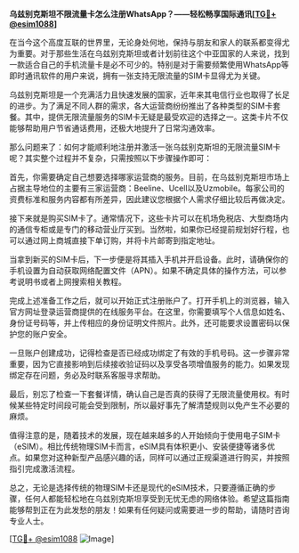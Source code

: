 **乌兹别克斯坦不限流量卡怎么注册WhatsApp？——轻松畅享国际通讯[[TG💪+ @esim1088](https://t.me/s/esim1088)]**

在当今这个高度互联的世界里，无论身处何地，保持与朋友和家人的联系都变得尤为重要。对于那些生活在乌兹别克斯坦或者计划前往这个中亚国家的人来说，找到一款适合自己的手机流量卡是必不可少的。特别是对于需要频繁使用WhatsApp等即时通讯软件的用户来说，拥有一张支持无限流量的SIM卡显得尤为关键。

乌兹别克斯坦是一个充满活力且快速发展的国家，近年来其电信行业也取得了长足的进步。为了满足不同人群的需求，各大运营商纷纷推出了各种类型的SIM卡套餐。其中，提供无限流量服务的SIM卡无疑是最受欢迎的选择之一。这类卡片不仅能够帮助用户节省通话费用，还极大地提升了日常沟通效率。

那么问题来了：如何才能顺利地注册并激活一张乌兹别克斯坦的无限流量SIM卡呢？其实整个过程并不复杂，只需按照以下步骤操作即可：

首先，你需要确定自己想要选择哪家运营商的服务。目前，在乌兹别克斯坦市场上占据主导地位的主要有三家运营商：Beeline、Ucell以及Uzmobile。每家公司的资费标准和服务内容都有所差异，因此建议您根据个人需求仔细比较后再做决定。

接下来就是购买SIM卡了。通常情况下，这些卡片可以在机场免税店、大型商场内的通信专柜或是专门的移动营业厅买到。当然啦，如果你已经提前规划好行程，也可以通过网上商城直接下单订购，并将卡片邮寄到指定地址。

当拿到新买的SIM卡后，下一步便是将其插入手机并开启设备。此时，请确保你的手机设置为自动获取网络配置文件（APN）。如果不确定具体的操作方法，可以参考说明书或者上网搜索相关教程。

完成上述准备工作之后，就可以开始正式注册账户了。打开手机上的浏览器，输入官方网址登录运营商提供的在线服务平台。在这里，你需要填写个人信息如姓名、身份证号码等，并上传相应的身份证明文件照片。此外，还可能要求设置密码以保护您的账户安全。

一旦账户创建成功，记得检查是否已经成功绑定了有效的手机号码。这一步骤非常重要，因为它直接影响到后续接收验证码以及享受各项增值服务的能力。如果发现绑定存在问题，务必及时联系客服寻求帮助。

最后，别忘了检查一下套餐详情，确认自己是否真的获得了无限流量使用权。有时候某些特定时间段可能会受到限制，所以最好事先了解清楚规则以免产生不必要的麻烦。

值得注意的是，随着技术的发展，现在越来越多的人开始倾向于使用电子SIM卡（eSIM）。相比传统物理SIM卡而言，eSIM具有体积更小、安装便捷等诸多优点。如果您对这种新型产品感兴趣的话，同样可以通过正规渠道进行购买，并按照指引完成激活流程。

总之，无论是选择传统的物理SIM卡还是现代的eSIM技术，只要遵循正确的步骤，任何人都能轻松地在乌兹别克斯坦享受到无忧无虑的网络体验。希望这篇指南能够帮到正在为此发愁的朋友！如果有任何疑问或需要进一步的帮助，请随时咨询专业人士。

[[TG💪+ @esim1088](https://t.me/s/esim1088) ![Image](https://i.postimg.cc/4NQfJmqS/Snipaste-2025-05-13-00-14-12.png)]